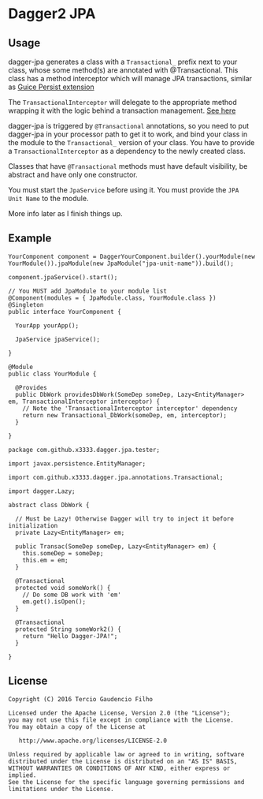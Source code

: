 # Dagger2 JPA

Usage
-----

dagger-jpa generates a class with a `Transactional_` prefix next to your class,
whose some method(s) are annotated with @Transactional. This class has a method
interceptor which will manage JPA transactions, similar as [Guice Persist extension](https://github.com/google/guice/wiki/Transactions)

The `TransactionalInterceptor` will delegate to the appropriate method wrapping it with the logic behind a transaction management. [See here](https://github.com/0x3333/dagger-jpa/blob/master/src/main/java/com/github/x3333/dagger/jpa/TransactionalInterceptor.java)

dagger-jpa is triggered by `@Transactional` annotations, so you need to put dagger-jpa in your processor path to get it to work, and bind your class in the module to the `Transactional_` version of your class. You have to provide a `TransactionalInterceptor` as a dependency to the newly created class.

Classes that have `@Transactional` methods must have default visibility, be abstract and have only one constructor.

You must start the `JpaService` before using it. You must provide the `JPA Unit Name` to the module.

More info later as I finish things up.

Example
-------

```
YourComponent component = DaggerYourComponent.builder().yourModule(new YourModule()).jpaModule(new JpaModule("jpa-unit-name")).build();

component.jpaService().start();
```

```
// You MUST add JpaModule to your module list
@Component(modules = { JpaModule.class, YourModule.class })
@Singleton
public interface YourComponent {

  YourApp yourApp();
  
  JpaService jpaService();

}
```

```
@Module
public class YourModule {

  @Provides
  public DbWork providesDbWork(SomeDep someDep, Lazy<EntityManager> em, TransactionalInterceptor interceptor) {
    // Note the 'TransactionalInterceptor interceptor' dependency
    return new Transactional_DbWork(someDep, em, interceptor);
  }

}

```

```
package com.github.x3333.dagger.jpa.tester;

import javax.persistence.EntityManager;

import com.github.x3333.dagger.jpa.annotations.Transactional;

import dagger.Lazy;

abstract class DbWork {

  // Must be Lazy! Otherwise Dagger will try to inject it before initialization
  private Lazy<EntityManager> em;

  public Transac(SomeDep someDep, Lazy<EntityManager> em) {
    this.someDep = someDep;
    this.em = em;
  }

  @Transactional
  protected void someWork() {
    // Do some DB work with 'em'
    em.get().isOpen();
  }

  @Transactional
  protected String someWork2() {
    return "Hello Dagger-JPA!";
  }

}
```

License
-------

    Copyright (C) 2016 Tercio Gaudencio Filho

    Licensed under the Apache License, Version 2.0 (the "License");
    you may not use this file except in compliance with the License.
    You may obtain a copy of the License at

       http://www.apache.org/licenses/LICENSE-2.0

    Unless required by applicable law or agreed to in writing, software
    distributed under the License is distributed on an "AS IS" BASIS,
    WITHOUT WARRANTIES OR CONDITIONS OF ANY KIND, either express or implied.
    See the License for the specific language governing permissions and
    limitations under the License.

